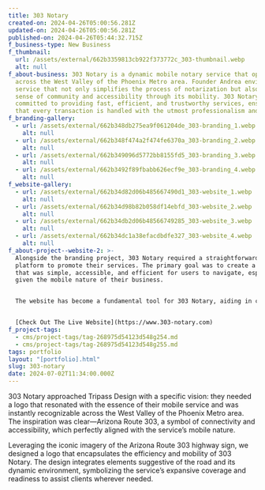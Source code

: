 ```yaml
---
title: 303 Notary
created-on: 2024-04-26T05:00:56.281Z
updated-on: 2024-04-26T05:00:56.281Z
published-on: 2024-04-26T05:44:32.715Z
f_business-type: New Business
f_thumbnail:
  url: /assets/external/662b3359813cb922f373772c_303-thumbnail.webp
  alt: null
f_about-business: 303 Notary is a dynamic mobile notary service that operates
  across the West Valley of the Phoenix Metro area. Founder Andrea envisioned a
  service that not only simplifies the process of notarization but also embeds a
  sense of community and accessibility through its mobility. 303 Notary is
  committed to providing fast, efficient, and trustworthy services, ensuring
  that every transaction is handled with the utmost professionalism and care.
f_branding-gallery:
  - url: /assets/external/662b348db275ea9f061204de_303-branding_1.webp
    alt: null
  - url: /assets/external/662b348f474a2f474fe6370a_303-branding_2.webp
    alt: null
  - url: /assets/external/662b349096d5772bb8155fd5_303-branding_3.webp
    alt: null
  - url: /assets/external/662b3492f89fbabb626ecf9e_303-branding_4.webp
    alt: null
f_website-gallery:
  - url: /assets/external/662b34d82d06b485667490d1_303-website_1.webp
    alt: null
  - url: /assets/external/662b34d98b82b058df14ebfd_303-website_2.webp
    alt: null
  - url: /assets/external/662b34db2d06b48566749285_303-website_3.webp
    alt: null
  - url: /assets/external/662b34dc1a38efacdbdfe327_303-website_4.webp
    alt: null
f_about-project--website-2: >-
  Alongside the branding project, 303 Notary required a straightforward digital
  platform to promote their services. The primary goal was to create a website
  that was simple, accessible, and efficient for users to navigate, especially
  given the mobile nature of their business.


  The website has become a fundamental tool for 303 Notary, aiding in client engagement and service promotion. It serves as a valuable resource for potential customers, providing them with essential information and a direct means to schedule notarial services. This project demonstrated how a well-designed website could streamline business operations and enhance customer interaction.


  [Check Out The Live Website](https://www.303-notary.com)
f_project-tags:
  - cms/project-tags/tag-268975d54123d548g254.md
  - cms/project-tags/tag-268975d54123d548g255.md
tags: portfolio
layout: "[portfolio].html"
slug: 303-notary
date: 2024-07-02T11:34:00.000Z
---
```


303 Notary approached Tripass Design with a specific vision: they needed a logo that resonated with the essence of their mobile service and was instantly recognizable across the West Valley of the Phoenix Metro area. The inspiration was clear—Arizona Route 303, a symbol of connectivity and accessibility, which perfectly aligned with the service’s mobile nature.

Leveraging the iconic imagery of the Arizona Route 303 highway sign, we designed a logo that encapsulates the efficiency and mobility of 303 Notary. The design integrates elements suggestive of the road and its dynamic environment, symbolizing the service’s expansive coverage and readiness to assist clients wherever needed.
